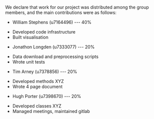 We declare that work for our project was distributed among the group members,
and the main contributions were as follows:

* William Stephens (u7164496) --- 40%
 - Developed code infrastructure
 - Built visualisation

* Jonathon Longden (u7333077) --- 20%
 - Data download and preprocessing scripts
 - Wrote unit tests

* Tim Arney (u7378856) --- 20%
 - Developed methods XYZ
 - Wrote 4 page document

* Hugh Porter (u7398670) --- 20%
 - Developed classes XYZ
 - Managed meetings, maintained gitlab